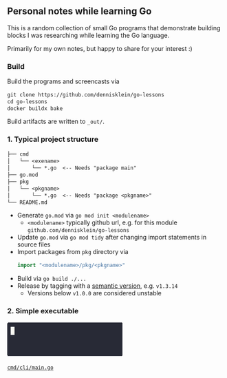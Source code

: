 <!--
SPDX-FileCopyrightText: 2025 GSI Helmholtzzentrum für Schwerionenforschung GmbH <https://www.gsi.de/en/>

SPDX-License-Identifier: LGPL-3.0-only
-->

## Personal notes while learning Go

This is a random collection of small Go programs that demonstrate building
blocks I was researching while learning the Go language.

Primarily for my own notes, but happy to share for your interest :)

### Build

Build the programs and screencasts via

```console
git clone https://github.com/dennisklein/go-lessons
cd go-lessons
docker buildx bake
```

Build artifacts are written to `_out/`.

### 1. Typical project structure

```
├── cmd
│   └── <exename>
│       └── *.go  <-- Needs "package main"
├── go.mod
├── pkg
│   └── <pkgname>
│       └── *.go  <-- Needs "package <pkgname>"
└── README.md
```

* Generate `go.mod` via `go mod init <modulename>`
   * `<modulename>` typically github url, e.g. for this module
     `github.com/dennisklein/go-lessons`
* Update `go.mod` via `go mod tidy` after changing import statements in source
  files
* Import packages from `pkg` directory via
  ```go
  import "<modulename>/pkg/<pkgname>"
  ```
* Build via `go build ./...`
* Release by tagging with a [semantic version](https://semver.org/), e.g. `v1.3.14`
   * Versions below `v1.0.0` are considered unstable

### 2. Simple executable

![cli](docs/cli.gif)

[`cmd/cli/main.go`](cmd/cli/main.go)
